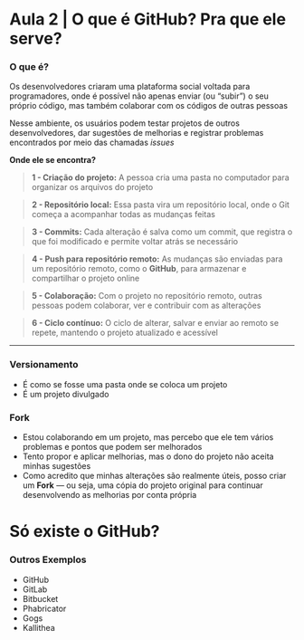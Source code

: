 # Aula 2 | O que é GitHub? Pra que ele serve?

### **O que é?**

Os desenvolvedores criaram uma plataforma social voltada para programadores, onde é possível não apenas enviar (ou “subir”) o seu próprio código, mas também colaborar com os códigos de outras pessoas

Nesse ambiente, os usuários podem testar projetos de outros desenvolvedores, dar sugestões de melhorias e registrar problemas encontrados por meio das chamadas _issues_

**Onde ele se encontra?**

> **1 - Criação do projeto:** A pessoa cria uma pasta no computador para organizar os arquivos do projeto

> **2 - Repositório local:** Essa pasta vira um repositório local, onde o Git começa a acompanhar todas as mudanças feitas

> **3 - Commits:** Cada alteração é salva como um commit, que registra o que foi modificado e permite voltar atrás se necessário

> **4 - Push para repositório remoto:** As mudanças são enviadas para um repositório remoto, como o **GitHub**, para armazenar e compartilhar o projeto online

> **5 - Colaboração:** Com o projeto no repositório remoto, outras pessoas podem colaborar, ver e contribuir com as alterações

> **6 - Ciclo contínuo:** O ciclo de alterar, salvar e enviar ao remoto se repete, mantendo o projeto atualizado e acessível

---

### **Versionamento**

*   É como se fosse uma pasta onde se coloca um projeto
*   É um projeto divulgado

### **Fork**

*   Estou colaborando em um projeto, mas percebo que ele tem vários problemas e pontos que podem ser melhorados
*   Tento propor e aplicar melhorias, mas o dono do projeto não aceita minhas sugestões
*   Como acredito que minhas alterações são realmente úteis, posso criar um **Fork** — ou seja, uma cópia do projeto original para continuar desenvolvendo as melhorias por conta própria

# Só existe o GitHub?

### **Outros Exemplos**

*   GitHub
*   GitLab
*   Bitbucket
*   Phabricator
*   Gogs
*   Kallithea